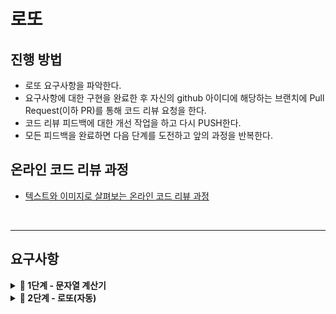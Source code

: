 # 로또

## 진행 방법

* 로또 요구사항을 파악한다.
* 요구사항에 대한 구현을 완료한 후 자신의 github 아이디에 해당하는 브랜치에 Pull Request(이하 PR)를 통해 코드 리뷰 요청을 한다.
* 코드 리뷰 피드백에 대한 개선 작업을 하고 다시 PUSH한다.
* 모든 피드백을 완료하면 다음 단계를 도전하고 앞의 과정을 반복한다.

## 온라인 코드 리뷰 과정

* [텍스트와 이미지로 살펴보는 온라인 코드 리뷰 과정](https://github.com/next-step/nextstep-docs/tree/master/codereview)

</br>

---

## 요구사항

<details>
<summary><b>🚀 1단계 - 문자열 계산기</b></summary>

**기능 요구사항**
> - [X] 더하기
> - [X] 빼기
> - [X] 곱하기
> - [X] 나누기
> - [X] 입력 문자열이 null이거나 공백이면 에러
> - [X] 입력된 기호가 사칙연산이 아니면 에러

</details>

<details>
<summary><b>🚀 2단계 - 로또(자동)</b></summary>

**기능 요구사항**
> - [X] 구입 금액이 1000원 미만인 경우 예외처리한다. (로또 티켓 장당 1000원)
> - [X] 1~45까지의 로또 번호를 자동 생성한다.
> - [X] 한 장의 로또 티켓 내 포함된 당첨 번호의 갯수를 구한다.
> - [X] 당첨 번호 갯수에 따른 상금은 다음과 같다.
>> - 3개 일치 시, 5,000원
>>   - 4개 일치 시, 50,000원
>>   - 5개 일치 시, 1,500,000원
>>   - 6개 일치 시, 2,000,000,000원
> - [X] 로또 결과 수익률을 계산한다.

</details>

</br>
